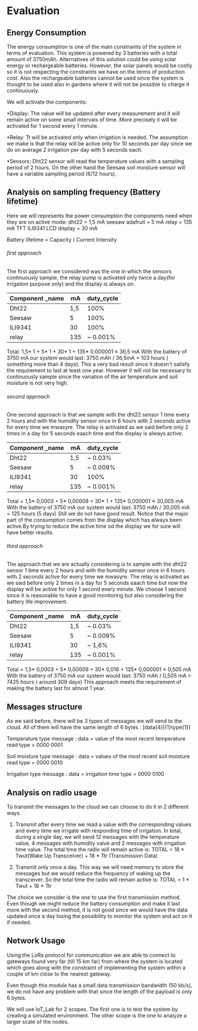 # Evaluation
 
## Energy Consumption
The energy consumption is one of the main constraints of the system in terms of evaluation. This system is powered by 3 batteries with a total amount of 3750mAh. Alternatives of this solution could be using solar energy or rechargeable batteries. However, the solar panels would be costly so it is not respecting the constraints we have on the terms of production cost. Also the rechargeable batteries cannot be used since the system is thought to be used also in gardens where it will not be possible to charge it continuously.
 
We will activate the components:
 
•Display: The value will be updated after every measurement and it will remain active on some small intervals of time. More precisely it will be activated for 1 second every 1 minute.
 
•Relay: Tt will be activated only when irrigation is needed. The assumption we make is that the relay will be active only for 10 seconds per day since we do on average 2 irrigation per day with 5 seconds each.
 
•Sensors: Dht22 sensor will read the temperature values with a sampling period of 2 hours. On the other hand the Seesaw soil moisture sensor will have a variable sampling period (6/12 hours).
 
 
## Analysis on sampling frequency (Battery lifetime)
Here we will represents the power consumption the components need when they are on active mode:
dht22 = 1,5 mA
seesaw adafruit = 5 mA
relay = 135 mA
TFT ILI9341 LCD display = 30 mA

Battery lifetime = Capacity / Current Intensity
 
###### first approach
The first approach we considered was the one in which the sensors continuously sample, the relay pump is activated only twice a day(for irrigation purpose only) and the display is always on.

Component _name | mA | duty_cycle 
--- | --- | --- 
Dht22 | 1,5 | 100% 
Seesaw | 5 | 100% 
ILI9341 | 30 | 100% 
relay | 135 | ~ 0.001% 

Total: 1,5* 1 + 5* 1 + 30* 1 + 135* 0.000001 ≈ 36,5 mA
With the battery of 3750 mA our system would last: 3750 mAh / 36,5mA = 103 hours ( something more than 4 days). This a very bad result since it doesn't satisfy the requirement to last at least one year. However it will not be necessary to continuously sample since the variation of the air temperature and soil moisture is not very high.
 
###### second approach
One second approach is that we sample with the dht22 sensor 1 time every 2 hours and with the humidity sensor once in 6 hours with 2 seconds active for every time we mwasyre. The relay is activated as we said before only 2 times in a day for 5 seconds eaach time and the display is always active.
 
Component _name | mA | duty_cycle 
--- | --- | --- 
Dht22 | 1,5 | ~ 0.03% 
Seesaw | 5 | ~ 0.009% 
ILI9341 | 30 | 100% 
relay | 135 | ~ 0.001% 

Total = 1,5* 0,0003 + 5* 0,00009 + 30* 1 + 135* 0,000001 ≈ 30,005 mA
With the battery of 3750 mA our system would last: 3750 mAh / 30,005 mA = 125 hours (5 days)
Still we do not have good result. Notice that the major part of the consumption comes from the display which has always been active.By trying to reduce the active time od the display we for sure will have better results.

###### third approach
The approach that we are actually considering is to sample with the dht22 sensor 1 time every 2 hours and with the humidity sensor once in 6 hours with 2 seconds active for every time we mwasyre. The relay is activated as we said before only 2 times in a day for 5 seconds eaach time but now the display will be active for only 1 second every minute. We choose 1 second since it is reasonable to have a good monitoring but also considering the battery life improvement.


Component _name | mA | duty_cycle 
--- | --- | --- 
Dht22 | 1,5 | ~ 0.03% 
Seesaw | 5 | ~ 0.009% 
ILI9341 | 30 | ~ 1,6% 
relay | 135 | ~ 0.001% 

Total = 1,5* 0,0003 + 5* 0,00009 + 30* 0,016 + 135* 0,000001 ≈ 0,505 mA
With the battery of 3750 mA our system would last: 3750 mAh / 0,505 mA = 7425 hours ( around 309 days)
This approach meets the requirement of making the battery last for almost 1 year.


## Messages structure
As we said before, there will be 3 types of messages we will send to the cloud.
All of them will have the same length of 6 bytes : [data{4}|{1}type{1}]
 
Temperature type message :
       data = value of the most recent temperature read
       type = 0000 0001
 
Soil moisture type message :
       data = values of the most recent soil moisture read
       type = 0000 0010
 
Irrigation type message :
       data = irrigation time
       type = 0000 0100
 
 
## Analysis on radio usage
To transmit the messages to the cloud we can choose to do it in 2 different ways:
1. Transmit after every time we read a value with the corresponding values and every time we irrigate with responding time of irrigation. In total, during a single day, we will send 12 messages with the temperature value, 4 messages with humidity value and 2 messages with irrigation time value.
The total time the radio will remain active is:
TOTAL = 18 * Twut(Wake Up Transceiver) + 18 * Ttr (Transmission Data)
 
2. Transmit only once a day. This way we will need memory to store the messages but we would reduce the frequency of waking up the transceiver. So the total time the radio will remain active is:
TOTAL = 1 * Twut + 18 * Ttr
 
The choice we consider is the one to use the first transmission method. Even though we might reduce the battery consumption and make it last more with the second method, it is not good since we would have the data updated once a day losing the possibility to monitor the system and act on it if needed.
 
## Network Usage
Using the LoRa protocol for communication we are able to connect to gateways found very far (till 15 km far) from where the system is located which goes along with the constraint of implementing the system within a couple of km close to the nearest gateway.
 
Even though this module has a small data  transmission bandwidth (50 kb/s), we do not have any problem with that since the length of the payload is only 6 bytes.
 
We will use IoT_Lab for 2 scopes. The first one is to test the system by creating a simulated environment. The other scope is the one to analyze a larger scale of the nodes.
 
